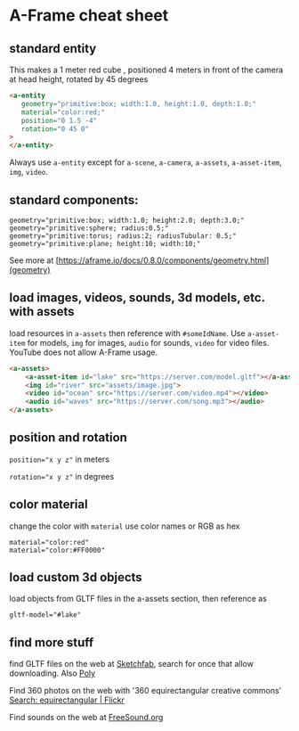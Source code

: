 



# A-Frame cheat sheet

## standard entity

This makes a 1 meter red cube ,
positioned 4 meters in front of the camera at head height,
rotated by 45 degrees

```html
<a-entity
   geometry="primitive:box; width:1.0, height:1.0, depth:1.0;"
   material="color:red;"
   position="0 1.5 -4"
   rotation="0 45 0"
>
</a-entity>
```


Always use `a-entity` except for `a-scene`, `a-camera`, `a-assets`, `a-asset-item`, `img`, `video`. 

## standard components:
```
geometry="primitive:box; width:1.0; height:2.0; depth:3.0;"
geometry="primitive:sphere; radius:0.5;"
geometry="primitive:torus; radius:2; radiusTubular: 0.5;"
geometry="primitive:plane; height:10; width:10;" 
```

See more at [https://aframe.io/docs/0.8.0/components/geometry.html](geometry)

## load images, videos, sounds, 3d models, etc. with assets
load resources in `a-assets` then reference with `#someIdName`. Use `a-asset-item` for models,
`img` for images, `audio` for sounds, `video` for video files.  YouTube does not allow A-Frame usage.

```html
<a-assets>
    <a-asset-item id="lake" src="https://server.com/model.gltf"></a-asset-item>
    <img id="river" src="assets/image.jpg">
    <video id="ocean" src="https://server.com/video.mp4"></video>
    <audio id="waves" src="https://server.com/song.mp3"></audio>
</a-assets>
```

## position and rotation

`position="x y z"` in meters

`rotation="x y z"` in degrees


## color material
change the color with `material`
use color names or RGB as hex

`material="color:red"`  
`material="color:#FF0000"` 

## load custom 3d objects
load objects from GLTF files in the a-assets section, then reference as
```
gltf-model="#lake"
```

## find more stuff
find GLTF files on the web at [Sketchfab](https://sketchfab.com/), search
for once that allow downloading. Also [Poly](https://poly.google.com/)

Find 360 photos on the web with '360 equirectangular creative commons'
[Search: equirectangular | Flickr](https://www.flickr.com/search/?text=equirectangular&license=2%2C3%2C4%2C5%2C6%2C9)

Find sounds on the web at [FreeSound.org](https://freesound.org/)









